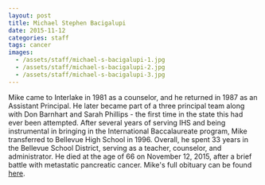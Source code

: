 ```yaml
---
layout: post
title: Michael Stephen Bacigalupi
date: 2015-11-12
categories: staff
tags: cancer
images:
  - /assets/staff/michael-s-bacigalupi-1.jpg
  - /assets/staff/michael-s-bacigalupi-2.jpg
  - /assets/staff/michael-s-bacigalupi-3.jpg
---
```

Mike came to Interlake in 1981 as a counselor, and he returned in 1987 as an Assistant Principal.  He later became part of a three principal team along with Don Barnhart and Sarah Phillips - the first time in the state this had ever been attempted.  After several years of serving IHS and being instrumental in bringing in the International Baccalaureate program, Mike transferred to Bellevue High School in 1996.  Overall, he spent 33 years in the Bellevue School District, serving as a teacher, counselor, and administrator.  He died at the age of 66 on November 12, 2015, after a brief battle with metastatic pancreatic cancer.  Mike's full obituary can be found [here](http://tinyurl.com/pk8krwy).
